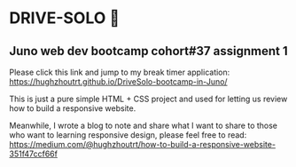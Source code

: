 # DRIVE-SOLO 🚗  
  
## Juno web dev bootcamp cohort#37 assignment 1  
  
Please click this link and jump to my break timer application: https://hughzhoutrt.github.io/DriveSolo-bootcamp-in-Juno/  
  
This is just a pure simple HTML + CSS project and used for letting us review how to build a responsive website.    
  
Meanwhile, I wrote a blog to note and share what I want to share to those who want to learning responsive design, please feel free to read: https://medium.com/@hughzhoutrt/how-to-build-a-responsive-website-351f47ccf66f  

